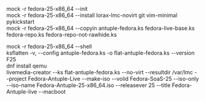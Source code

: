 
mock -r fedora-25-x86_64 --init  
mock -r fedora-25-x86_64 --install lorax-lmc-novirt git vim-minimal pykickstart  
mock -r fedora-25-x86_64 --copyin antuple-fedora.ks fedora-live-base.ks fedora-repo.ks fedora-repo-not-rawhide.ks  

mock -r fedora-25-x86_64 --shell  
ksflatten -v, --config antuple-fedora.ks -o flat-antuple-fedora.ks --version F25  
dnf install qemu  
livemedia-creator --ks flat-antuple-fedora.ks --no-virt --resultdir /var/lmc --project Fedora-Antuple-Live --make-iso --volid Fedora-SoaS-25 --iso-only --iso-name Fedora-Antuple-25-x86_64.iso --releasever 25 --title Fedora-Antuple-live --macboot  
